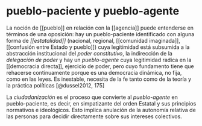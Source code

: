 # pueblo-paciente y pueblo-agente
La noción de [[pueblo]] en relación con la [[agencia]] puede entenderse en términos de una oposición: hay un pueblo-paciente identificado con alguna forma de *[[estatalidad]]* (nacional, regional, [[comunidad imaginada]], [[confusión entre Estado y pueblo]]) cuya legitimidad está subsumida a la abstracción institucional del *poder constitutivo*, la indirección de la *delegación de poder* y hay un *pueblo-agente* cuya legitimidad radica en la [[democracia directa]], ejercicio de poder, pero cuyo fundamento tiene que rehacerse continuamente porque es una democracia dinámica, no fija, como en las leyes. Es inestable, necesita de la fe tanto como de la teoría y la práctica políticas [@dussel2012, 175] 

La *ciudadanización* es el proceso que convierte al *pueblo-agente* en pueblo-paciente, es decir, en simpatizante del orden Estatal y sus principios normativos e ideológicos. Esto implica anulación de la autonomía relativa de las personas para decidir directamente sobre sus intereses colectivos.
